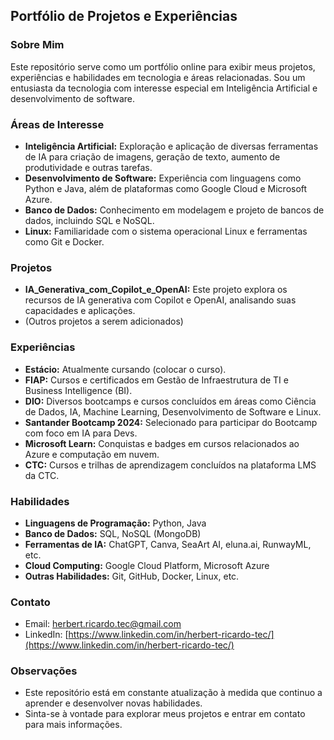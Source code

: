 ## Portfólio de Projetos e Experiências

### Sobre Mim

Este repositório serve como um portfólio online para exibir meus projetos, experiências e habilidades em tecnologia e áreas relacionadas. Sou um entusiasta da tecnologia com interesse especial em Inteligência Artificial e desenvolvimento de software.

### Áreas de Interesse

* **Inteligência Artificial:** Exploração e aplicação de diversas ferramentas de IA para criação de imagens, geração de texto, aumento de produtividade e outras tarefas.
* **Desenvolvimento de Software:** Experiência com linguagens como Python e Java, além de plataformas como Google Cloud e Microsoft Azure.
* **Banco de Dados:** Conhecimento em modelagem e projeto de bancos de dados, incluindo SQL e NoSQL.
* **Linux:** Familiaridade com o sistema operacional Linux e ferramentas como Git e Docker.

### Projetos

* **IA_Generativa_com_Copilot_e_OpenAI:** Este projeto explora os recursos de IA generativa com Copilot e OpenAI, analisando suas capacidades e aplicações.
* (Outros projetos a serem adicionados)

### Experiências

* **Estácio:** Atualmente cursando (colocar o curso).
* **FIAP:** Cursos e certificados em Gestão de Infraestrutura de TI e Business Intelligence (BI).
* **DIO:** Diversos bootcamps e cursos concluídos em áreas como Ciência de Dados, IA, Machine Learning, Desenvolvimento de Software e Linux.
* **Santander Bootcamp 2024:** Selecionado para participar do Bootcamp com foco em IA para Devs.
* **Microsoft Learn:** Conquistas e badges em cursos relacionados ao Azure e computação em nuvem.
* **CTC:** Cursos e trilhas de aprendizagem concluídos na plataforma LMS da CTC.

### Habilidades

* **Linguagens de Programação:** Python, Java
* **Banco de Dados:** SQL, NoSQL (MongoDB)
* **Ferramentas de IA:** ChatGPT, Canva, SeaArt AI, eluna.ai, RunwayML, etc.
* **Cloud Computing:** Google Cloud Platform, Microsoft Azure
* **Outras Habilidades:** Git, GitHub, Docker, Linux, etc.

### Contato

* Email: herbert.ricardo.tec@gmail.com
* LinkedIn: [https://www.linkedin.com/in/herbert-ricardo-tec/](https://www.linkedin.com/in/herbert-ricardo-tec/)

### Observações

* Este repositório está em constante atualização à medida que continuo a aprender e desenvolver novas habilidades.
* Sinta-se à vontade para explorar meus projetos e entrar em contato para mais informações.
